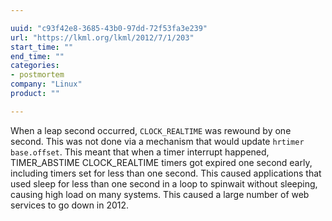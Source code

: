 ```yaml
---

uuid: "c93f42e8-3685-43b0-97dd-72f53fa3e239"
url: "https://lkml.org/lkml/2012/7/1/203"
start_time: ""
end_time: ""
categories:
- postmortem
company: "Linux"
product: ""

---
```


When a leap second occurred, `CLOCK_REALTIME` was rewound by one second. This was not done via a mechanism that would update `hrtimer base.offset`. This meant that when a timer interrupt happened, TIMER_ABSTIME CLOCK_REALTIME timers got expired one second early, including timers set for less than one second. This caused applications that used sleep for less than one second in a loop to spinwait without sleeping, causing high load on many systems. This caused a large number of web services to go down in 2012.
